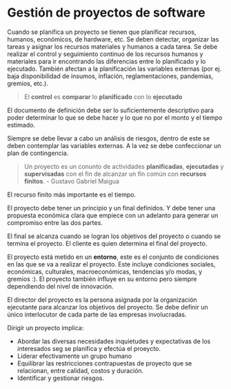 # Gestión de proyectos de software
Cuando se planifica un proyecto se tienen que planificar recursos, humanos, económicos, de hardware, etc. Se deben detectar, organizar las tareas y asignar los recursos materiales y humanos a cada tarea.  Se debe realizar el control y seguimiento continuo de los recursos humanos y materiales para ir encontrando las diferencias entre lo planificado y lo ejecutado. También afectan a la planificación las variables externas (por ej. baja disponibilidad de insumos, inflación, reglamentaciones, pandemias, gremios, etc.).

> El **control** es **comparar** lo **planificado** con lo **ejecutado**

El documento de definición debe ser lo suficientemente descriptivo para poder determinar lo que se debe hacer y lo que no por el monto y el tiempo estimado.

Siempre se debe llevar a cabo un análisis de riesgos, dentro de este se deben contemplar las variables externas. A la vez se debe confeccionar un plan de contingencia.

> Un proyecto es un conunto de actividades **planificadas**, **ejecutadas** y **supervisadas** con el fin de alcanzar un fin común con **recursos finitos**. - Gustavo Gabriel Maigua

El recurso finito más importante es el tiempo.

El proyecto debe tener un principio y un final definidos. Y debe tener una propuesta económica clara que empiece con un adelanto para generar un compromiso entre las dos partes.

El final se alcanza cuando se logran los objetivos del proyecto o cuando se termina el proyecto. El cliente es quien determina el final del proyecto.

El proyecto está metido en un **entorno**, este es el conjunto de condiciones en las que se va a realizar el proyecto. Este incluye condiciones sociales, económicas, culturales, macroeconómicas, tendencias y/o modas, y gremios :). El proyecto también influye en su entorno pero siempre dependiendo del nivel de innovación.

El director del proyecto es la persona asignada por la organización ejecutante para alcanzar los objetivos del proyecto. Se debe definir un único interlocutor de cada parte de las empresas involucradas.

Dirigir un proyecto implica:
- Abordar las diversas necesidades inquietudes y expectativas de los interesados seg se planifica y efectúa el proeycto.
- Liderar efectivamente un grupo humano
- Equilibrar las restricciones contrapuestas de proyecto que se relacionan, entre calidad, costos y duración.
- Identificar y gestionar riesgos.

